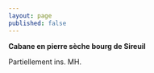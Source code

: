 ```yaml
---
layout: page
published: false
---
```


**Cabane en pierre sèche bourg de Sireuil**

Partiellement ins. MH.

